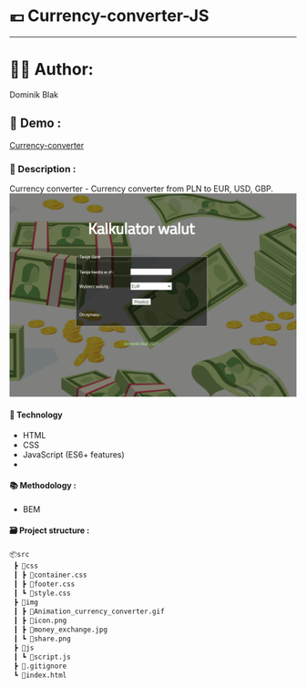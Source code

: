 # 💶 Currency-converter-JS
******
# 👨‍💻 Author:
Dominik Blak

## 🚀 Demo :
[Currency-converter](https://dominikblak.github.io/Currency-converter-JS/)

### 📖 Description :
Currency converter - Currency converter from PLN to EUR, USD, GBP.
<img src="https://github.com/dominikblak/Currency-converter/blob/master/src/img/Animation_currency_converter.gif" alt="demo_Currency_converter">

#### 🧰 Technology
- HTML
- CSS
- JavaScript (ES6+ features)
- 
#### 📚 Methodology :
- BEM

#### 🗃 Project structure :
```
📦src
 ┣ 📂css
 ┃ ┣ 📜container.css
 ┃ ┣ 📜footer.css
 ┃ ┗ 📜style.css
 ┣ 📂img
 ┃ ┣ 📜Animation_currency_converter.gif
 ┃ ┣ 📜icon.png
 ┃ ┣ 📜money_exchange.jpg
 ┃ ┗ 📜share.png
 ┣ 📂js
 ┃ ┗ 📜script.js
 ┣ 📜.gitignore
 ┗ 📜index.html
```

